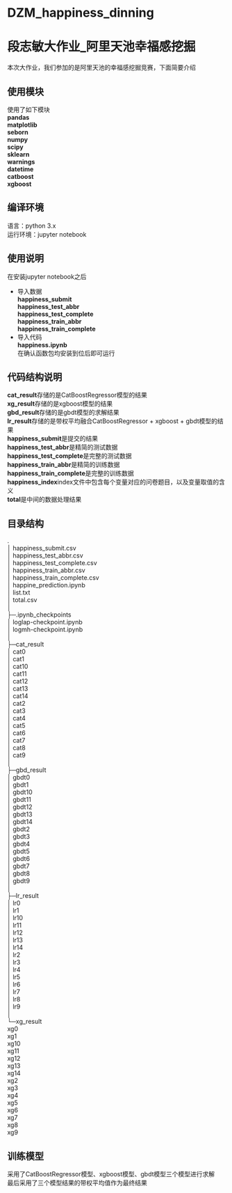 # DZM_happiness_dinning
# 段志敏大作业_阿里天池幸福感挖掘
本次大作业，我们参加的是阿里天池的幸福感挖掘竞赛，下面简要介绍

## 使用模块
使用了如下模块  
**pandas**  
**matplotlib**  
**seborn**  
**numpy**  
**scipy**  
**sklearn**  
**warnings**  
**datetime**  
**catboost**  
**xgboost**  

## 编译环境
语言：python  3.x  
运行环境：jupyter notebook
## 使用说明

在安装jupyter notebook之后  
- 导入数据  
**happiness_submit**  
**happiness_test_abbr**  
**happiness_test_complete**  
**happiness_train_abbr**  
**happiness_train_complete**  
- 导入代码  
**happiness.ipynb**  
在确认函数包均安装到位后即可运行

## 代码结构说明
**cat_result**存储的是CatBoostRegressor模型的结果  
**xg_result**存储的是xgboost模型的结果  
**gbd_result**存储的是gbdt模型的求解结果   
**lr_result**存储的是带权平均融合CatBoostRegressor + xgboost + gbdt模型的结果  
**happiness_submit**是提交的结果  
**happiness_test_abbr**是精简的测试数据  
**happiness_test_complete**是完整的测试数据   
**happiness_train_abbr**是精简的训练数据  
**happiness_train_complete**是完整的训练数据  
**happiness_index**index文件中包含每个变量对应的问卷题目，以及变量取值的含义  
**total**是中间的数据处理结果  

## 目录结构
.  
│  happiness_submit.csv  
│  happiness_test_abbr.csv  
│  happiness_test_complete.csv  
│  happiness_train_abbr.csv  
│  happiness_train_complete.csv  
│  happine_prediction.ipynb  
│  list.txt  
│  total.csv  
│  
├─.ipynb_checkpoints  
│      loglap-checkpoint.ipynb  
│      logmh-checkpoint.ipynb  
│      
├─cat_result  
│      cat0  
│      cat1  
│      cat10  
│      cat11  
│      cat12  
│      cat13  
│      cat14  
│      cat2  
│      cat3  
│      cat4  
│      cat5  
│      cat6  
│      cat7  
│      cat8  
│      cat9  
│      
├─gbd_result    
│      gbdt0  
│      gbdt1  
│      gbdt10  
│      gbdt11  
│      gbdt12  
│      gbdt13  
│      gbdt14  
│      gbdt2  
│      gbdt3  
│      gbdt4  
│      gbdt5  
│      gbdt6  
│      gbdt7  
│        gbdt8  
│        gbdt9  
│      
├─lr_result   
│        lr0  
│      lr1  
│      lr10  
│      lr11  
│      lr12  
│      lr13  
│      lr14  
│      lr2  
│      lr3  
│      lr4  
│      lr5  
│      lr6  
│      lr7  
│      lr8  
│      lr9  
│      
└─xg_result  
        xg0  
        xg1  
        xg10  
        xg11  
        xg12  
        xg13  
        xg14  
        xg2  
        xg3  
        xg4  
        xg5  
        xg6  
        xg7  
        xg8  
        xg9  
        



## 训练模型
采用了CatBoostRegressor模型、xgboost模型、gbdt模型三个模型进行求解  
最后采用了三个模型结果的带权平均值作为最终结果  






